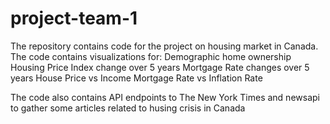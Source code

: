 # project-team-1
The repository contains code for the project on housing market in Canada. The code contains visualizations for: Demographic home ownership Housing Price Index change over 5 years Mortgage Rate changes over 5 years House Price vs Income Mortgage Rate vs Inflation Rate

The code also contains API endpoints to The New York Times and newsapi to gather some articles related to husing crisis in Canada

